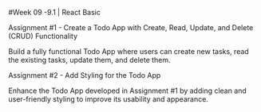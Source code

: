 #Week 09 -9.1 | React Basic

Assignment #1 - Create a Todo App with Create, Read, Update, and Delete (CRUD) Functionality

Build a fully functional Todo App where users can create new tasks, read the existing tasks, update them, and delete them.

Assignment #2 - Add Styling for the Todo App

Enhance the Todo App developed in Assignment #1 by adding clean and user-friendly styling to improve its usability and appearance.

